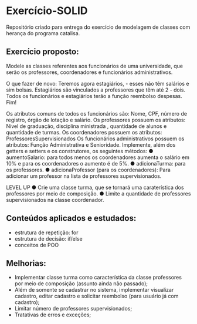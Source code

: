 # Exercício-SOLID
Repositório criado para entrega do exercício de modelagem de classes com herança do programa catalisa.

## Exercício proposto:
Modele as classes referentes aos funcionários de uma universidade, que serão os
professores, coordenadores e funcionários administrativos.

O que fazer de novo:
Teremos agora estagiários, - esses não têm salários e sim bolsas.
Estagiários são vinculados a professores que têm até 2 - dois.
Todos os funcionários e estagiários terão a função reembolso despesas.
Fim!

Os atributos comuns de todos os funcionários são: Nome, CPF, número de
registro, órgão de lotação e salário.
Os professores possuem os atributos: Nível de graduação, disciplina ministrada ,
quantidade de alunos e quantidade de turmas.
Os coordenadores possuem os atributos: ProfessoresSupervisionados
Os funcionários administrativos possuem os atributos: Função Administrativa e
Senioridade.
Implemente, além dos getters e setters e os construtores, os seguintes métodos:
● aumentoSalario: para todos menos os coordenadores aumenta o salário em
10% e para os coordenadores o aumento é de 5%.
● adicionaTurma: para os professores.
● adicionaProfessor (para os coordenadores): Para adicionar um professor na
lista de professores supervisionados.

LEVEL UP
● Crie uma classe turma, que se tornará uma caraterística dos professores por
meio de composição.
● Limite a quantidade de professores supervisionados na classe coordenador.

## Conteúdos aplicados e estudados:
- estrutura de repetição: for
- estrutura de decisão: if/else
- conceitos de POO

## Melhorias:
- Implementar classe turma como característica da classe professores por meio de composição (assunto ainda não passado);
- Além de somente se cadastrar no sistema, implementar visualizar cadastro, editar cadastro e solicitar reembolso (para usuário já com cadastro);
- Limitar número de professores supervisionados;
- Tratativas de erros e exceções;
